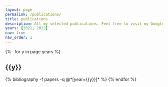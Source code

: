```yaml
---
layout: page
permalink: /publications/
title: publications
description: All my selected publications. Feel free to visit my Google Scholar profile at https://scholar.google.com/citations?user=WHviN4AAAAAJ&hl=vi&oi=ao
years: [2021, 2022]
nav: true
nav_order: 1
---
```

<!-- _pages/publications.md -->
<div class="publications">

{%- for y in page.years %}
  <h2 class="year">{{y}}</h2>
  {% bibliography -f papers -q @*[year={{y}}]* %}
{% endfor %}

</div>
